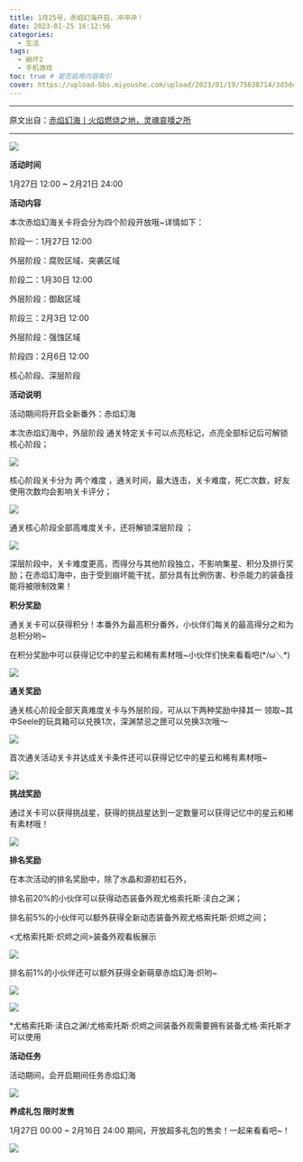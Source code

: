 ```yaml
---
title: 1月25号，赤焰幻海开启，冲冲冲！
date: 2023-01-25 16:12:56
categories:
  - 生活
tags:
  - 崩坏2
  - 手机游戏
toc: true # 是否启用内容索引
cover: https://upload-bbs.miyoushe.com/upload/2023/01/19/75638714/3d3dee0202edb60092738d212b558401_8731056373859398204.png
---
```


---

原文出自：[赤焰幻海丨火焰燃烧之地，灵魂哀嚎之所](https://www.miyoushe.com/bh2/article/34779368)

---

![](https://upload-bbs.miyoushe.com/upload/2023/01/19/75638714/3d3dee0202edb60092738d212b558401_8731056373859398204.png?x-oss-process=image//resize,s_600/quality,q_80/auto-orient,0/interlace,1/format,png)

**活动时间**

1月27日 12:00 ~ 2月21日 24:00

**活动内容**

本次赤焰幻海关卡将会分为四个阶段开放哦~详情如下：

阶段一：1月27日 12:00

外层阶段：腐败区域、突袭区域

阶段二：1月30日 12:00

外层阶段：御敌区域

阶段三：2月3日 12:00

外层阶段：强蚀区域

阶段四：2月6日 12:00

核心阶段、深层阶段

**活动说明**

活动期间将开启全新番外：赤焰幻海

本次赤焰幻海中，外层阶段 通关特定关卡可以点亮标记，点亮全部标记后可解锁核心阶段；

![](https://upload-bbs.miyoushe.com/upload/2023/01/20/75638714/251569213de939ba8c8ff2dbbec4833c_8387791400914553724.png?x-oss-process=image//resize,s_600/quality,q_80/auto-orient,0/interlace,1/format,png)

核心阶段关卡分为 两个难度 ，通关时间，最大连击，关卡难度，死亡次数，好友使用次数均会影响关卡评分；

![](https://upload-bbs.miyoushe.com/upload/2023/01/20/75638714/b73f1c09356296b041d9fbacc7c52563_864420611232522863.png?x-oss-process=image//resize,s_600/quality,q_80/auto-orient,0/interlace,1/format,png)

通关核心阶段全部高难度关卡，还将解锁深层阶段 ；

![](https://upload-bbs.miyoushe.com/upload/2023/01/20/75638714/64a2ea2f24baf2d15923ed22cd19c9c6_2293404985333956626.png?x-oss-process=image//resize,s_600/quality,q_80/auto-orient,0/interlace,1/format,png)

深层阶段中，关卡难度更高，而得分与其他阶段独立，不影响集星、积分及排行奖励；在赤焰幻海中，由于受到崩坏能干扰，部分具有比例伤害、秒杀能力的装备技能将被限制效果！

**积分奖励**

通关关卡可以获得积分！本番外为最高积分番外，小伙伴们每关的最高得分之和为总积分哟~

在积分奖励中可以获得记忆中的星云和稀有素材哦~小伙伴们快来看看吧(\*/ω＼\*)

![](https://upload-bbs.miyoushe.com/upload/2023/01/20/75638714/e11685efb8c65acc400f18a12553b28f_7129216513271219129.jpg?x-oss-process=image//resize,s_600/quality,q_80/auto-orient,0/interlace,1/format,jpg)

**通关奖励**

通关核心阶段全部天真难度关卡与外层阶段，可从以下两种奖励中择其一 领取~其中Seele的玩具箱可以兑换1次，深渊禁忌之匣可以兑换3次哦～

![](https://upload-bbs.miyoushe.com/upload/2023/01/20/75638714/cb825a1fa8a34b883900eb2f9ea1cacc_5928988987552866466.jpg?x-oss-process=image//resize,s_600/quality,q_80/auto-orient,0/interlace,1/format,jpg)

首次通关活动关卡并达成关卡条件还可以获得记忆中的星云和稀有素材哦~

![](https://upload-bbs.miyoushe.com/upload/2023/01/20/75638714/ffb5c7f8765341d48bf9080e20d7cf3f_3346479943010939397.jpg?x-oss-process=image//resize,s_600/quality,q_80/auto-orient,0/interlace,1/format,jpg)

**挑战奖励**

通过关卡可以获得挑战星，获得的挑战星达到一定数量可以获得记忆中的星云和稀有素材哦！

![](https://upload-bbs.miyoushe.com/upload/2023/01/20/75638714/c2be5b375dfcf6de28f93af6ddb5493b_6193346810571915443.jpg?x-oss-process=image//resize,s_600/quality,q_80/auto-orient,0/interlace,1/format,jpg)

**排名奖励**

在本次活动的排名奖励中，除了水晶和源初虹石外，

排名前20%的小伙伴可以获得动态装备外观尤格索托斯·渎白之渊；

排名前5%的小伙伴可以额外获得全新动态装备外观尤格索托斯·炽烬之间；

<尤格索托斯·炽烬之间\>装备外观看板展示

![](https://upload-bbs.miyoushe.com/upload/2023/01/20/75638714/afa2dff382cfe1c821034fadd59b88dc_7248604972779009875.gif?x-oss-process=image//auto-orient,0/interlace,1/format,gif)

排名前1%的小伙伴还可以额外获得全新萌章赤焰幻海·炽哟~

![](https://upload-bbs.miyoushe.com/upload/2023/01/20/75638714/85d6c3cc676d9d69eed7ea3e11d65dbd_2057704327385520920.png?x-oss-process=image//resize,s_600/quality,q_80/auto-orient,0/interlace,1/format,png)

![](https://upload-bbs.miyoushe.com/upload/2023/01/20/75638714/50b17aa22aedec06605bd72dee68f784_3883667747030904470.jpg?x-oss-process=image//resize,s_600/quality,q_80/auto-orient,0/interlace,1/format,jpg)

\*尤格索托斯·渎白之渊/尤格索托斯·炽烬之间装备外观需要拥有装备尤格·索托斯才可以使用

**活动任务**

活动期间，会开启期间任务赤焰幻海

![](https://upload-bbs.miyoushe.com/upload/2023/01/20/75638714/27bd273f2fbef7298c43f28e0fef316f_1178585087614564335.jpg?x-oss-process=image//resize,s_600/quality,q_80/auto-orient,0/interlace,1/format,jpg)

**养成礼包 限时发售**

1月27日 00:00 ~ 2月16日 24:00 期间，开放超多礼包的售卖！一起来看看吧~！

![](https://upload-bbs.miyoushe.com/upload/2023/01/20/75638714/07ed23487b799cf769c78038d39e65be_8064297517421025712.png?x-oss-process=image//resize,s_600/quality,q_80/auto-orient,0/interlace,1/format,png)